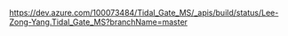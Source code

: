 https://dev.azure.com/100073484/Tidal_Gate_MS/_apis/build/status/Lee-Zong-Yang.Tidal_Gate_MS?branchName=master
